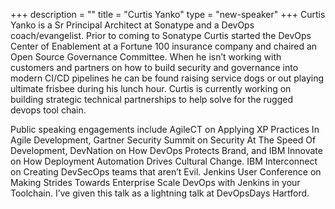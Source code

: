 +++
description = ""
title = "Curtis Yanko"
type = "new-speaker"
+++
Curtis Yanko is a Sr Principal Architect at Sonatype and a DevOps coach/evangelist. Prior to coming to Sonatype Curtis started the DevOps Center of Enablement at a Fortune 100 insurance company and chaired an Open Source Governance Committee. When he isn’t working with customers and partners on how to build security and governance into modern CI/CD pipelines he can be found raising service dogs or out playing ultimate frisbee during his lunch hour. Curtis is currently working on building strategic technical partnerships to help solve for the rugged devops tool chain.

Public speaking engagements include AgileCT on Applying XP Practices In Agile Development, Gartner Security Summit on Security At The Speed Of Development, DevNation on How DevOps Protects Brand, and IBM Innovate on How Deployment Automation Drives Cultural Change. IBM Interconnect on Creating DevSecOps teams that aren’t Evil. Jenkins User Conference on Making Strides Towards Enterprise Scale DevOps with Jenkins in your Toolchain. I’ve given this talk as a lightning talk at DevOpsDays Hartford.